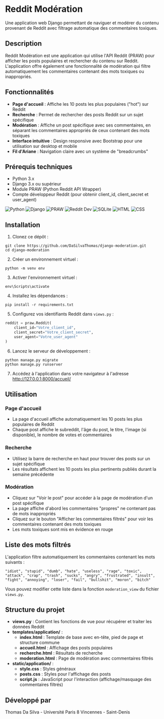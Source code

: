 # Reddit Modération

Une application web Django permettant de naviguer et modérer du contenu provenant de Reddit avec filtrage automatique des commentaires toxiques.

## Description

Reddit Modération est une application qui utilise l'API Reddit (PRAW) pour afficher les posts populaires et rechercher du contenu sur Reddit. L'application offre également une fonctionnalité de modération qui filtre automatiquement les commentaires contenant des mots toxiques ou inappropriés.

## Fonctionnalités

- **Page d'accueil** : Affiche les 10 posts les plus populaires ("hot") sur Reddit
- **Recherche** : Permet de rechercher des posts Reddit sur un sujet spécifique
- **Modération** : Affiche un post spécifique avec ses commentaires, en séparant les commentaires appropriés de ceux contenant des mots toxiques
- **Interface intuitive** : Design responsive avec Bootstrap pour une utilisation sur desktop et mobile
- **Fil d'Ariane** : Navigation claire avec un système de "breadcrumbs"

## Prérequis techniques

- Python 3.x
- Django 3.x ou supérieur
- Module PRAW (Python Reddit API Wrapper)
- Compte développeur Reddit (pour obtenir client_id, client_secret et user_agent)

![Python](https://img.shields.io/badge/Python-3.x-3776AB?style=flat-square&logo=python&logoColor=white)
![Django](https://img.shields.io/badge/Django-5.2-092E20?style=flat-square&logo=django&logoColor=white)
![PRAW](https://img.shields.io/badge/PRAW-Reddit%20API-FF4500?style=flat-square&logo=reddit&logoColor=white)
![Reddit Dev](https://img.shields.io/badge/Reddit-Developer%20Account-FF4500?style=flat-square&logo=reddit&logoColor=white)
![SQLite](https://img.shields.io/badge/Database-SQLite-003B57?style=flat-square&logo=sqlite&logoColor=white)
![HTML](https://img.shields.io/badge/HTML5-E34F26?style=flat-square&logo=html5&logoColor=white)
![CSS](https://img.shields.io/badge/CSS3-1572B6?style=flat-square&logo=css3&logoColor=white)

## Installation

1. Clonez ce dépôt :
```
git clone https://github.com/DaSilvaThomas/django-moderation.git
cd django-moderation
```

2. Créer un environnement virtuel :
```
python -m venv env
```

3. Activer l'environnement virtuel :
```
env\Scripts\activate
```

4. Installez les dépendances :
```
pip install -r requirements.txt
```

5. Configurez vos identifiants Reddit dans `views.py` :
```python
reddit = praw.Reddit(
    client_id="Votre_client_id",
    client_secret="Votre_client_secret",
    user_agent="Votre_user_agent"
)
```

6. Lancez le serveur de développement :
```
python manage.py migrate
python manage.py runserver
```

7. Accédez à l'application dans votre navigateur à l'adresse http://127.0.0.1:8000/accueil/

## Utilisation

### Page d'accueil
- La page d'accueil affiche automatiquement les 10 posts les plus populaires de Reddit
- Chaque post affiche le subreddit, l'âge du post, le titre, l'image (si disponible), le nombre de votes et commentaires

### Recherche
- Utilisez la barre de recherche en haut pour trouver des posts sur un sujet spécifique
- Les résultats affichent les 10 posts les plus pertinents publiés durant la semaine précédente

### Modération
- Cliquez sur "Voir le post" pour accéder à la page de modération d'un post spécifique
- La page affiche d'abord les commentaires "propres" ne contenant pas de mots inappropriés
- Cliquez sur le bouton "Afficher les commentaires filtrés" pour voir les commentaires contenant des mots toxiques
- Les mots toxiques sont mis en évidence en rouge

## Liste des mots filtrés

L'application filtre automatiquement les commentaires contenant les mots suivants :
```
"idiot", "stupid", "dumb", "hate", "useless", "rage", "toxic", 
"attack", "crap", "trash", "sucks", "angry", "frustrated", "insult", 
"fight", "annoying", "loser", "fail", "bullshit", "moron", "bitch"
```

Vous pouvez modifier cette liste dans la fonction `moderation_view` du fichier `views.py`.

## Structure du projet

- **views.py** : Contient les fonctions de vue pour récupérer et traiter les données Reddit
- **templates/application/** :
  - **index.html** : Template de base avec en-tête, pied de page et structure commune
  - **accueil.html** : Affichage des posts populaires
  - **recherche.html** : Résultats de recherche
  - **moderation.html** : Page de modération avec commentaires filtrés
- **static/application/** :
  - **style.css** : Styles généraux
  - **posts.css** : Styles pour l'affichage des posts
  - **script.js** : JavaScript pour l'interaction (affichage/masquage des commentaires filtrés)

## Développé par

Thomas Da Silva - Université Paris 8 Vincennes - Saint-Denis
